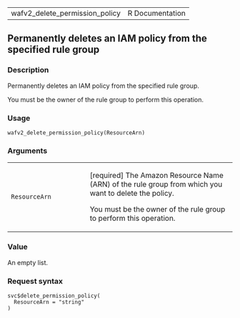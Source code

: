 <table style="width: 100%;">
<tbody>
<tr class="odd">
<td>wafv2_delete_permission_policy</td>
<td style="text-align: right;">R Documentation</td>
</tr>
</tbody>
</table>

## Permanently deletes an IAM policy from the specified rule group

### Description

Permanently deletes an IAM policy from the specified rule group.

You must be the owner of the rule group to perform this operation.

### Usage

    wafv2_delete_permission_policy(ResourceArn)

### Arguments

<table>
<colgroup>
<col style="width: 35%" />
<col style="width: 65%" />
</colgroup>
<tbody>
<tr class="odd">
<td><code
id="wafv2_delete_permission_policy_:_ResourceArn">ResourceArn</code></td>
<td><p>[required] The Amazon Resource Name (ARN) of the rule group from
which you want to delete the policy.</p>
<p>You must be the owner of the rule group to perform this
operation.</p></td>
</tr>
</tbody>
</table>

### Value

An empty list.

### Request syntax

    svc$delete_permission_policy(
      ResourceArn = "string"
    )
